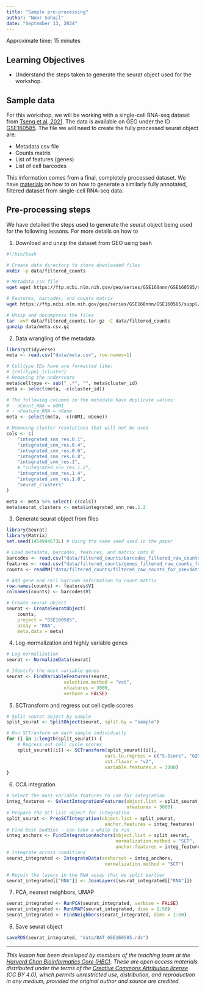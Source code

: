 ```yaml
---
title: "Sample pre-processing"
author: "Noor Sohail"
date: "September 13, 2024"
---
```


Approximate time: 15 minutes

## Learning Objectives 

* Understand the steps taken to generate the seurat object used for the workshop.

## Sample data

For this workshop, we will be working with a single-cell RNA-seq dataset from [Tseng et al, 2021](https://www.ncbi.nlm.nih.gov/pmc/articles/PMC8076094/). The data is available on GEO under the ID [GSE160585](https://www.ncbi.nlm.nih.gov/geo/query/acc.cgi?acc=GSE160585). The file we will need to create the fully processed seurat object are:

- Metadata csv file
- Counts matrix
- List of features (genes)
- List of cell barcodes

This information comes from a final, completely processed dataset. We have [materials](https://hbctraining.github.io/scRNA-seq_online/) on how to  on how to generate a similarly fully annotated, filtered dataset from single-cell RNA-seq data.

## Pre-processing steps

We have detailed the steps used to generate the seurat object being used for the following lessons. For more details on how to 

1. Download and unzip the dataset from GEO using bash

```bash
#!/bin/bash

# Create data directory to store downloaded files
mkdir -p data/filtered_counts

# Metadata csv file
wget wget https://ftp.ncbi.nlm.nih.gov/geo/series/GSE160nnn/GSE160585/suppl/GSE160585%5Fmetadata%5Ffor%5Fpseudotime%5Fand%5Fpseudobulk%5FDGE.csv.gz -O data/meta.csv.gz

# Features, barcodes, and counts matrix
wget https://ftp.ncbi.nlm.nih.gov/geo/series/GSE160nnn/GSE160585/suppl/GSE160585%5Ffiltered%5Fraw%5Fcounts%5Ffor%5Fpseudotime%5Fand%5Fpseudobulk%5FDGE.tar.gz -O data/filtered_counts.tar.gz

# Unzip and decompress the files
tar -xvf data/filtered_counts.tar.gz -C data/filtered_counts
gunzip data/meta.csv.gz
```


2. Data wrangling of the metadata

```r
library(tidyverse)
meta <- read.csv("data/meta.csv", row.names=1)

# Celltype IDs have are formatted like: 
# {celltype}_{cluster}
# Removing the underscore
meta$celltype <- sub("_.*", "", meta$cluster_id)
meta <- select(meta, -c(cluster_id))

# The following columns in the metadata have duplicate values:
# - nCount_RNA = nUMI
# - nFeature_RNA = nGene
meta <- select(meta, -c(nUMI, nGene))

# Removing cluster resolutions that will not be used
cols <- c(
    "integrated_snn_res.0.1",
    "integrated_snn_res.0.4",
    "integrated_snn_res.0.6",
    "integrated_snn_res.0.8",
    "integrated_snn_res.1",
    # "integrated_snn_res.1.2",
    "integrated_snn_res.1.4",
    "integrated_snn_res.1.8",
    "seurat_clusters"
)

meta <- meta %>% select(-c(cols))
meta$seurat_clusters <- meta$integrated_snn_res.1.2
```


3. Generate seurat object from files

```r
library(Seurat)
library(Matrix)
set.seed(1454944673L) # Using the same seed used in the paper

# Load metadata, barcodes, features, and matrix into R
barcodes <- read.csv("data/filtered_counts/barcodes_filtered_raw_counts_for_pseudotime_and_pseudobulk_DGE.tsv", header=FALSE)
features <- read.csv("data/filtered_counts/genes_filtered_raw_counts_for_pseudotime_and_pseudobulk_DGE.tsv", header=FALSE)
counts <- readMM("data/filtered_counts/filtered_raw_counts_for_pseudotime_and_pseudobulk_DGE.mtx")

# Add gene and cell barcode information to count matrix
row.names(counts) <- features$V1
colnames(counts) <- barcodes$V1

# Create seurat object
seurat <- CreateSeuratObject(
    counts, 
    project = "GSE160585", 
    assay = "RNA", 
    meta.data = meta)
```


4. Log-normalization and highly variable genes

```r
# Log normalization
seurat <- NormalizeData(seurat)

# Identify the most variable genes
seurat <- FindVariableFeatures(seurat, 
                     selection.method = "vst",
                     nfeatures = 3000, 
                     verbose = FALSE)
```


5. SCTransform and regress out cell cycle scores

```r
# Split seurat object by sample
split_seurat <- SplitObject(seurat, split.by = "sample")

# Run SCTranform on each sample individually
for (i in 1:length(split_seurat)) {
    # Regress out cell cycle scores
    split_seurat[[i]] <- SCTransform(split_seurat[[i]], 
                                    vars.to.regress = c("S.Score", "G2M.Score"), 
                                    vst.flavor = "v2",
                                    variable.features.n = 3000)
}
```


6. CCA integration

```r
# Select the most variable features to use for integration
integ_features <- SelectIntegrationFeatures(object.list = split_seurat, 
                                            nfeatures = 3000)
# Prepare the SCT list object for integration
split_seurat <- PrepSCTIntegration(object.list = split_seurat,
                                    anchor.features = integ_features)
# Find best buddies - can take a while to run
integ_anchors <- FindIntegrationAnchors(object.list = split_seurat,
                                        normalization.method = "SCT",
                                        anchor.features = integ_features)
# Integrate across conditions
seurat_integrated <- IntegrateData(anchorset = integ_anchors, 
                                    normalization.method = "SCT")

# Rejoin the layers in the RNA assay that we split earlier
seurat_integrated[["RNA"]] <- JoinLayers(seurat_integrated[["RNA"]])
```


7. PCA, nearest neighbors, UMAP

```r
seurat_integrated <- RunPCA(seurat_integrated, verbose = FALSE)
seurat_integrated <- RunUMAP(seurat_integrated, dims = 1:50)
seurat_integrated <- FindNeighbors(seurat_integrated, dims = 1:50)
```


8. Save seurat object

```r
saveRDS(seurat_integrated, "data/BAT_GSE160585.rds")
```

---

*This lesson has been developed by members of the teaching team at the [Harvard Chan Bioinformatics Core (HBC)](http://bioinformatics.sph.harvard.edu/). These are open access materials distributed under the terms of the [Creative Commons Attribution license](https://creativecommons.org/licenses/by/4.0/) (CC BY 4.0), which permits unrestricted use, distribution, and reproduction in any medium, provided the original author and source are credited.*
